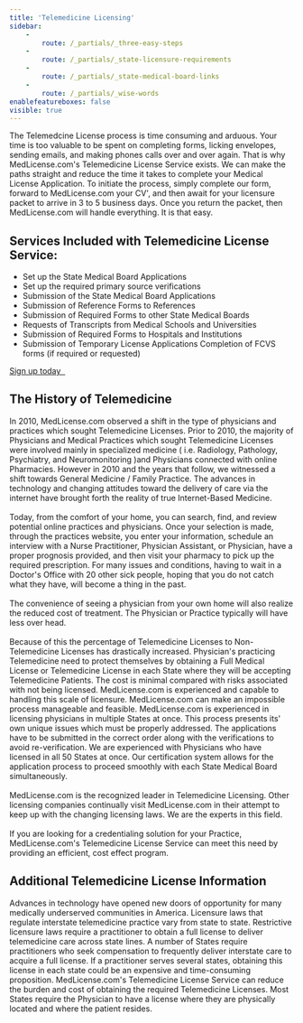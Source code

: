```yaml
---
title: 'Telemedicine Licensing'
sidebar:
    -
        route: /_partials/_three-easy-steps
    -
        route: /_partials/_state-licensure-requirements
    -
        route: /_partials/_state-medical-board-links
    -
        route: /_partials/_wise-words
enablefeatureboxes: false
visible: true
---
```


<p>The Telemedcine License process is time consuming&nbsp;and arduous. Your time is too valuable to be spent on completing forms, licking envelopes, sending emails, and making phones calls over and over again. That is why MedLicense.com's Telemedicine License Service exists. We can make the paths straight and reduce the time it takes to complete your Medical License Application. To initiate the process, simply complete our form, forward to MedLicense.com your CV', and then await for your licensure packet to arrive in 3 to 5 business days. Once you return the packet, then MedLicense.com will handle everything. It is that easy.</p>
<h2 id="mcetoc_1cdnqarn22">Services Included with Telemedicine License Service:&nbsp;</h2>
<ul>
<li>Set up the State Medical Board Applications</li>
<li>Set up the required primary source verifications</li>
<li>Submission of the State Medical Board Applications</li>
<li>Submission of Reference Forms to References</li>
<li>Submission of Required Forms to other State Medical Boards</li>
<li>Requests of Transcripts from Medical Schools and Universities</li>
<li>Submission of Required Forms to Hospitals and Institutions</li>
<li>Submission of Temporary License Applications Completion of FCVS forms (if required or requested)</li>
</ul>
<p><a class="btn btn-secondary" href="https://www.secure-access.net/~medlicense/maaform/purchaseinsurance.html">Sign up today <em class="fa fa-sm fa-play" aria-hidden="true">&nbsp;</em></a>&nbsp;</p>
<h2 id="mcetoc_1cdnqc14n3">The History of Telemedicine</h2>
<p>In 2010, MedLicense.com observed a shift in the type of physicians and practices which sought Telemedicine Licenses. Prior to 2010, the majority of Physicians and Medical Practices which sought Telemedicine Licenses were involved mainly in specialized medicine ( i.e. Radiology, Pathology, Psychiatry, and Neuromonitoring )and Physicians connected with online Pharmacies. However in 2010 and the years that follow, we witnessed a shift towards General Medicine / Family Practice. The advances in technology and changing attitudes toward the delivery of care via the internet have brought forth the reality of true Internet-Based Medicine.&nbsp;<br /><br />Today, from the comfort of your home, you can search, find, and review potential online practices and physicians. Once your selection is made, through the practices website, you enter your information, schedule an interview with a Nurse Practitioner, Physician Assistant, or Physician, have a proper prognosis provided, and then visit your pharmacy to pick up the required prescription. For many issues and conditions, having to wait in a Doctor's Office with 20 other sick people, hoping that you do not catch what they have, will become a thing in the past.&nbsp;<br /><br />The convenience of seeing a physician from your own home will also realize the reduced cost of treatment. The Physician or Practice typically will have less over head.&nbsp;<br /><br />Because of this the percentage of Telemedicine Licenses to Non-Telemedicine Licenses has drastically increased. Physician's practicing Telemedicine need to protect themselves by obtaining a Full Medical License or Telemedicine License in each State where they will be accepting Telemedicine Patients. The cost is minimal compared with risks associated with not being licensed. MedLicense.com is experienced and capable to handling this scale of licensure. MedLicense.com can make an impossible process manageable and feasible. MedLicense.com is experienced in licensing physicians in multiple States at once. This process presents its' own unique issues which must be properly addressed. The applications have to be submitted in the correct order along with the verifications to avoid re-verification. We are experienced with Physicians who have licensed in all 50 States at once. Our certification system allows for the application process to proceed smoothly with each State Medical Board simultaneously.&nbsp;<br /><br />MedLicense.com is the recognized leader in Telemedicine Licensing. Other licensing companies continually visit MedLicense.com in their attempt to keep up with the changing licensing laws. We are the experts in this field.&nbsp;<br /><br />If you are looking for a credentialing solution for your Practice, MedLicense.com's Telemedicine License Service can meet this need by providing an efficient, cost effect program.&nbsp;</p>
<h2 id="mcetoc_1cdnqflcq0">Additional Telemedicine License Information</h2>
<p>Advances in technology have opened new doors of opportunity for many medically underserved communities in America. Licensure laws that regulate interstate telemedicine practice vary from state to state. Restrictive licensure laws require a practitioner to obtain a full license to deliver telemedicine care across state lines. A number of States require practitioners who seek compensation to frequently deliver interstate care to acquire a full license. If a practitioner serves several states, obtaining this license in each state could be an expensive and time-consuming proposition. MedLicense.com's Telemedicine License Service can reduce the burden and cost of obtaining the required Telemedicine Licenses. Most States require the Physician to have a license where they are physically located and where the patient resides.</p>